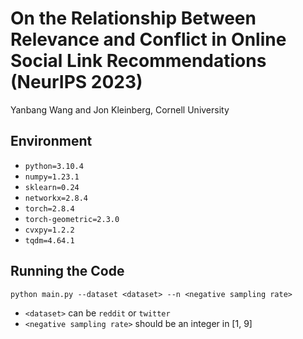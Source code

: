 # On the Relationship Between Relevance and Conflict in Online Social Link Recommendations (NeurIPS 2023)
Yanbang Wang and Jon Kleinberg, Cornell University

## Environment
* `python=3.10.4`
* `numpy=1.23.1`
* `sklearn=0.24`
* `networkx=2.8.4`
* `torch=2.8.4`
* `torch-geometric=2.3.0`
* `cvxpy=1.2.2`
* `tqdm=4.64.1`

## Running the Code
`python main.py --dataset <dataset> --n <negative sampling rate>`
* `<dataset>` can be `reddit` or `twitter`
* `<negative sampling rate>` should be an integer in [1, 9]

